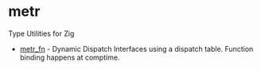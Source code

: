 # metr
Type Utilities for Zig

* [metr_fn](https://github.com/swan-www/metr/tree/main/metr_fn) - Dynamic Dispatch Interfaces using a dispatch table. Function binding happens at comptime.
